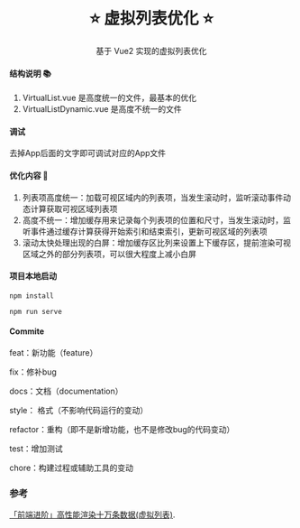 <div align="center">
    
# ⭐️ 虚拟列表优化 ⭐️
    
基于 Vue2 实现的虚拟列表优化
    
</div>

#### 结构说明 📚
1. VirtualList.vue 是高度统一的文件，最基本的优化
2. VirtualListDynamic.vue 是高度不统一的文件


#### 调试
去掉App后面的文字即可调试对应的App文件

#### 优化内容 🚀
1. 列表项高度统一：加载可视区域内的列表项，当发生滚动时，监听滚动事件动态计算获取可视区域列表项
2. 高度不统一：增加缓存用来记录每个列表项的位置和尺寸，当发生滚动时，监听事件通过缓存计算获得开始索引和结束索引，更新可视区域的列表项
3. 滚动太快处理出现的白屏：增加缓存区比列来设置上下缓存区，提前渲染可视区域之外的部分列表项，可以很大程度上减小白屏

#### 项目本地启动
```shell
npm install
```

```shell
npm run serve
```

#### Commite
feat：新功能（feature）

fix：修补bug

docs：文档（documentation）

style： 格式（不影响代码运行的变动）

refactor：重构（即不是新增功能，也不是修改bug的代码变动）

test：增加测试

chore：构建过程或辅助工具的变动

### 参考
 [「前端进阶」高性能渲染十万条数据(虚拟列表)](https://juejin.cn/post/6844903982742110216?searchId=20250104185401BE461C4C27577DE6704E).
